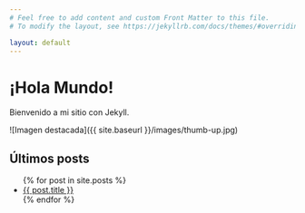 ```yaml
---
# Feel free to add content and custom Front Matter to this file.
# To modify the layout, see https://jekyllrb.com/docs/themes/#overriding-theme-defaults

layout: default
---
```


# ¡Hola Mundo!

Bienvenido a mi sitio con Jekyll.

![Imagen destacada]({{ site.baseurl }}/images/thumb-up.jpg)

## Últimos posts

<ul>
{% for post in site.posts %}
  <li><a href="{{ post.url | relative_url }}">{{ post.title }}</a></li>
{% endfor %}
</ul>
